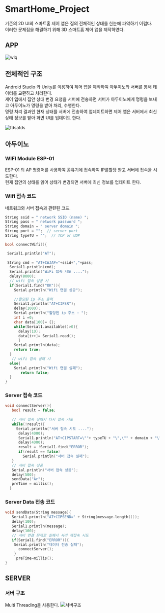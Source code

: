 # SmartHome_Project
기존의 2D UI의 스마트홈 제어 앱은 집의 전체적인 상태를 한눈에 파악하기 어렵다.  
이러한 문제점을 해결하기 위해 3D 스마트홈 제어 앱을 제작하였다.

## APP 
![wlq](https://user-images.githubusercontent.com/81062639/140068495-4384d1ed-2fe8-4b1e-92de-25c93afce646.PNG)

## 전체적인 구조
Android Studio 와 Unity를 이용하여 제어 앱을 제작하여 아두이노와 서버를 통해 데이터를 교환하고 처리한다.     
제어 앱에서 집안 상태 변경 요청을 서버에 전송하면 서버가 아두이노에게 명령을 보내고 아두이노가 명령을 받아 처리, 수행한다.  
명령 처리 결과인 현재 상태를 서버에 전송하여 업데이트하면 제어 앱은 서버에서 최신 상태 정보를 받아 화면 UI를 업데이트 한다.  

![fdsafds](https://user-images.githubusercontent.com/81062639/140278085-a8a7f8b5-87b0-4d57-b037-c9d9b1c21da5.PNG)



## 아두이노  
### WIFI Module ESP-01  
ESP-01 의 AP 명령어를 사용하여 공유기에 접속하여 IP를할당 받고 서버에 접속을 시도한다.  
현재 집안의 상태를 읽어 상태가 변경되면 서버에 최신 정보를 업데이트 한다.

### Wifi 접속 코드
네트워크와 서버 접속과 관련된 코드.

```c
String ssid = " network SSID (name) "; 
String pass = " network password ";     
String domain = " server domain "; 
String port = "";  // server port
String typeTU = "";  // TCP or UDP

bool connectWifi(){

 Serial1.println("AT");
 
 String cmd = "AT+CWJAP="+ssid+","+pass;
  Serial1.println(cmd);
  Serial.println("WiFi 접속 시도 ....");
  delay(8000);
  // wifi 접속 성공 시
  if(Serial1.find("OK")){
    Serial.println("Wifi 연결 성공");  
    
    //할당된 ip 주소 출력
    Serial1.println("AT+CIFSR");
    delay(1000);
    Serial.println("할당된 ip 주소 : ");
    int i =0;
    char data[100]= {}; 
    while(Serial1.available()>0){
      delay(10);
      data[i++]= Serial1.read();
      }
    Serial.println(data); 
    return true;    
  }
   // wifi 접속 실패 시
  else{
    Serial.println("Wifi 연결 실패");
       return false;
  }
}
```
### Server 접속 코드
```c
void connectServer(){
   bool result = false;
   
   // 서버 접속 실패시 다시 접속 시도
   while(!result){
     Serial.println("서버 접속 시도 ....");
      delay(4000);      
      Serial1.println("AT+CIPSTART=\""+ typeTU + "\",\"" + domain + "\"," + port);
      delay(4000);
      result = !Serial1.find("ERROR");
      if(result == false)
        Serial.println("서버 접속 실패");
   } 
   // 서버 접속 성공
   Serial.println("서버 접속 성공");
   delay(500);
   sendData("Ar");
   preTime = millis();  
  }
```
### Server Data 전송 코드
```c
void sendData(String message){   
   Serial1.println("AT+CIPSEND=" + String(message.length()));
   delay(100);
   Serial1.println(message);
   delay(100);
   // 서버 연결 문제로 실패시 서버 재접속 시도
   if(Serial1.find("ERROR")){
    Serial.println("데이터 전송 실패");
      connectServer();
    }
     preTime=millis();
}
```

## SERVER

### 서버 구조
Multi Threading을 사용한다. 
![서버구조](https://user-images.githubusercontent.com/81062639/140278490-f4a0ea3d-eff8-45e6-b6af-488835f89837.png)


